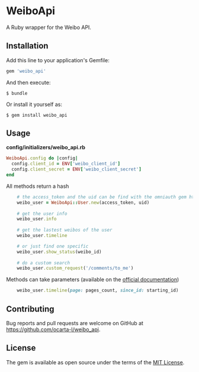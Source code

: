 # WeiboApi

A Ruby wrapper for the Weibo API.

## Installation

Add this line to your application's Gemfile:

```ruby
gem 'weibo_api'
```

And then execute:

    $ bundle

Or install it yourself as:

    $ gem install weibo_api

## Usage

**config/initializers/weibo_api.rb**
```ruby
WeiboApi.config do |config|
  config.client_id = ENV['weibo_client_id']
  config.client_secret = ENV['weibo_client_secret']
end
```

All methods return a hash

```ruby
    # the access_token and the uid can be find with the omniauth gem https://github.com/beenhero/omniauth-weibo-oauth2
    weibo_user = WeiboApi::User.new(access_token, uid)
    
    # get the user info
    weibo_user.info
    
    # get the lastest weibos of the user
    weibo_user.timeline

    # or just find one specific
    weibo_user.show_status(weibo_id)
    
    # do a custom search
    weibo_user.custom_request('/comments/to_me')
```

Methods can take parameters (available on the [official documentation](http://open.weibo.com/wiki/API))

```ruby
    weibo_user.timeline(page: pages_count, since_id: starting_id)
```

## Contributing

Bug reports and pull requests are welcome on GitHub at https://github.com/ocarta-l/weibo_api.

## License

The gem is available as open source under the terms of the [MIT License](https://opensource.org/licenses/MIT).
